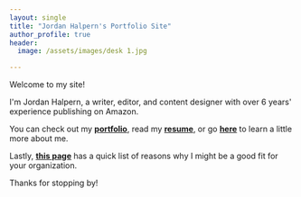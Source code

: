 ```yaml
---
layout: single
title: "Jordan Halpern's Portfolio Site"
author_profile: true
header:
  image: /assets/images/desk 1.jpg

---
```

Welcome to my site! 

I'm Jordan Halpern, a writer, editor, and content designer with over 6 years' experience publishing on Amazon. 

You can check out my [**portfolio**](/portfolio/), read my [**resume**](/resume/), or go [**here**](/about/) to learn a little more about me. 

Lastly, [**this page**](/why/) has a quick list of reasons why I might be a good fit for your organization.

Thanks for stopping by!